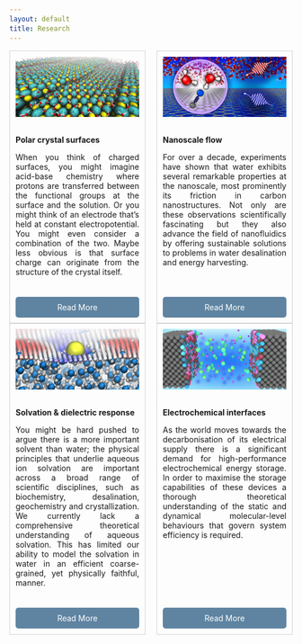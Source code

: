 ```yaml
---
layout: default
title: Research
---
```


<div style="display: grid; grid-template-columns: repeat(2, 1fr); gap: 20px;">
    <div style="border: 1px solid lightgrey; padding: 10px; display: flex; flex-direction: column; justify-content: space-between; height: 100%;">
        <div>
            <img src="/research/polarsurface.png" alt="Image 1 Description" style="width: 100%; margin-bottom: 2ex" />
            <p style="text-align: justify;"><b>Polar crystal surfaces</b></p>
            <p style="text-align: justify;">When you think of charged surfaces, you might imagine acid-base chemistry where protons are transferred between the functional groups at the surface and the solution. Or you might think of an electrode that’s held at constant electropotential. You might even consider a combination of the two. Maybe less obvious is that surface charge can originate from the structure of the crystal itself.</p>
        </div>
        <a href="/research/polarcrystalsurfaces/" style="margin-top: auto; padding: 10px 15px; color: white; background-color: #5F84A1; text-decoration: none; border-radius: 5px; text-align: center;">Read More</a>
    </div>
    <div style="border: 1px solid lightgrey; padding: 10px; display: flex; flex-direction: column; justify-content: space-between; height: 100%;">
        <div>
            <img src="/research/nanoscaletop.png" alt="Image 2 Description" style="width: 100%;margin-bottom: 2ex" />
            <p style="text-align: justify;"><b>Nanoscale flow</b></p>
            <p style="text-align: justify;">For over a decade, experiments have shown that water exhibits several remarkable properties at the nanoscale, most prominently its friction in carbon nanostructures. Not only are these observations scientifically fascinating but they also advance the field of nanofluidics by offering sustainable solutions to problems in water desalination and energy harvesting.</p>
        </div>
        <a href="/research/nanoscaleflow/" style="margin-top: auto; padding: 10px 15px; color: white; background-color: #5F84A1; text-decoration: none; border-radius: 5px; text-align: center;">Read More</a>
    </div>
    <div style="border: 1px solid lightgrey; padding: 10px; display: flex; flex-direction: column; justify-content: space-between; height: 100%;">
        <div>
            <img src="/research/solvationtop.png" alt="Image 3 Description" style="width: 100%;margin-bottom: 2ex" />
            <p style="text-align: justify;"><b>Solvation & dielectric response</b></p>
            <p style="text-align: justify;">You might be hard pushed to argue there is a more important solvent than water; the physical principles that underlie aqueous ion solvation are important across a broad range of scientific disciplines, such as biochemistry, desalination, geochemistry and crystallization. We currently lack a comprehensive theoretical understanding of aqueous solvation. This has limited our ability to model the solvation in water in an efficient coarse-grained, yet physically faithful, manner.</p>
        </div>
        <a href="/research/solvation/" style="margin-top: auto; padding: 10px 15px; color: white; background-color: #5F84A1; text-decoration: none; border-radius: 5px; text-align: center;">Read More</a>
    </div>
    <div style="border: 1px solid lightgrey; padding: 10px; display: flex; flex-direction: column; justify-content: space-between; height: 100%;">
        <div>
            <img src="/research/electrochemicaltop.png" alt="Image 4 Description" style="width: 100%;margin-bottom: 2ex" />
            <p style="text-align: justify;"><b>Electrochemical interfaces</b></p>
            <p style="text-align: justify;">As the world moves towards the decarbonisation of its electrical supply there is a significant demand for high-performance electrochemical energy storage. In order to maximise the storage capabilities of these devices a thorough theoretical understanding of the static and dynamical molecular-level behaviours that govern system efficiency is required.</p>
        </div>
        <a href="/research/electrochemicalinterfaces/" style="margin-top: auto; padding: 10px 15px; color: white; background-color: #5F84A1; text-decoration: none; border-radius: 5px; text-align: center;">Read More</a>
    </div>
</div>
